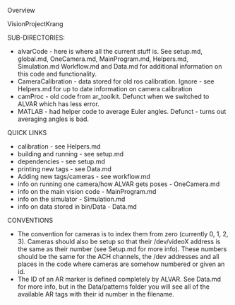 Overview

VisionProjectKrang

SUB-DIRECTORIES:
* alvarCode - here is where all the current stuff is. See setup.md, global.md, OneCamera.md, MainProgram.md, Helpers.md, Simulation.md Workflow.md and Data.md for additional information on this code and functionality.
* CameraCalibration - data stored for old ros calibration. Ignore - see Helpers.md for up to date information on camera calibration
* camProc - old code from ar_toolkit. Defunct when we switched to ALVAR which has less error.
* MATLAB - had helper code to average Euler angles. Defunct - turns out averaging angles is bad.

QUICK LINKS
* calibration - see Helpers.md
* building and running - see setup.md
* dependencies - see setup.md
* printing new tags - see Data.md
* Adding new tags/cameras - see workflow.md
* info on running one camera/how ALVAR gets poses - OneCamera.md
* info on the main vision code - MainProgram.md
* info on the simulator - Simulation.md
* info on data stored in bin/Data - Data.md

CONVENTIONS
* The convention for cameras is to index them from zero (currently 0, 1, 2, 3). Cameras should also be setup so that their /dev/videoX address is the same as their number (see Setup.md for more info). These numbers should be the same for the ACH channels, the /dev addresses and all places in the code where cameras are somehow numbered or given an id.
* The ID of an AR marker is defined completely by ALVAR. See Data.md for more info, but in the Data/patterns folder you will see all of the available AR tags with their id number in the filename.
